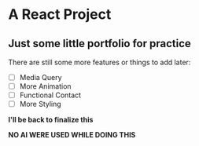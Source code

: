 # A React Project

## Just some little portfolio for practice

There are still some more features or things to add later:

- [ ] Media Query
- [ ] More Animation
- [ ] Functional Contact
- [ ] More Styling

**I'll be back to finalize this**

**NO AI WERE USED WHILE DOING THIS**
